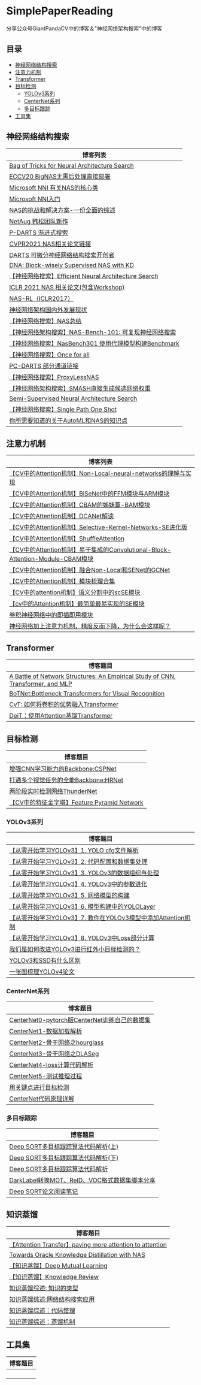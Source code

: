 # SimplePaperReading
分享公众号GiantPandaCV中的博客＆"神经网络架构搜索"中的博客



## 目录

- [神经网络结构搜索](#神经网络结构搜索)
- [注意力机制](#注意力机制)
- [Transformer](#Transformer)
- [目标检测](#目标检测)
  - [YOLOv3系列](#YOLOv3系列)
  - [CenterNet系列](#CenterNet系列)
  - [多目标跟踪](#多目标跟踪)
- [工具集](#工具集)



## 神经网络结构搜索

| 博客列表                                                     |
| ------------------------------------------------------------ |
| [Bag of Tricks for Neural Architecture Search](https://github.com/pprp/SimpleCVPaperAbstractReading/blob/master/md/%E7%A5%9E%E7%BB%8F%E7%BD%91%E7%BB%9C%E7%BB%93%E6%9E%84%E6%90%9C%E7%B4%A2/Bag%20of%20Tricks%20for%20NAS_pprp.md) |
| [ECCV20 BigNAS无需后处理直接部署](https://github.com/pprp/SimpleCVPaperAbstractReading/blob/master/md/%E7%A5%9E%E7%BB%8F%E7%BD%91%E7%BB%9C%E7%BB%93%E6%9E%84%E6%90%9C%E7%B4%A2/ECCV20%20BigNAS%E6%97%A0%E9%9C%80%E5%90%8E%E5%A4%84%E7%90%86%E7%9B%B4%E6%8E%A5.md) |
| [Microsoft NNI 有关NAS的核心类](https://github.com/pprp/SimpleCVPaperAbstractReading/blob/master/md/%E7%A5%9E%E7%BB%8F%E7%BD%91%E7%BB%9C%E7%BB%93%E6%9E%84%E6%90%9C%E7%B4%A2/Microsoft%20NNI%20%E6%9C%89%E5%85%B3%E7%A5%9E%E7%BB%8F%E7%BD%91%E7%BB%9C%E6%90%9C%E7%B4%A2%E7%9A%84%E5%87%A0%E4%B8%AA%E6%A0%B8%E5%BF%83%E7%B1%BB.md) |
| [Microsoft NNI入门](https://github.com/pprp/SimpleCVPaperAbstractReading/blob/master/md/%E7%A5%9E%E7%BB%8F%E7%BD%91%E7%BB%9C%E7%BB%93%E6%9E%84%E6%90%9C%E7%B4%A2/Microsoft%20NNI%E5%85%A5%E9%97%A8.md) |
| [NAS的挑战和解决方案-一份全面的综述](https://github.com/pprp/SimpleCVPaperAbstractReading/blob/master/md/%E7%A5%9E%E7%BB%8F%E7%BD%91%E7%BB%9C%E7%BB%93%E6%9E%84%E6%90%9C%E7%B4%A2/NAS%E7%9A%84%E6%8C%91%E6%88%98%E5%92%8C%E5%87%BA%E8%B7%AF-%E4%B8%80%E4%BB%BD%E5%85%A8%E9%9D%A2%E7%BB%BC%E8%BF%B0.md) |
| [NetAug 韩松团队新作](https://github.com/pprp/SimpleCVPaperAbstractReading/blob/master/md/%E7%A5%9E%E7%BB%8F%E7%BD%91%E7%BB%9C%E7%BB%93%E6%9E%84%E6%90%9C%E7%B4%A2/NetAug%20%E9%9F%A9%E6%9D%BE%E5%9B%A2%E9%98%9F%E6%96%B0%E4%BD%9C_pprp.md) |
| [P-DARTS 渐进式搜索](https://github.com/pprp/SimpleCVPaperAbstractReading/blob/master/md/%E7%A5%9E%E7%BB%8F%E7%BD%91%E7%BB%9C%E7%BB%93%E6%9E%84%E6%90%9C%E7%B4%A2/%E3%80%90%E7%A5%9E%E7%BB%8F%E7%BD%91%E7%BB%9C%E6%90%9C%E7%B4%A2%E3%80%91%20P-DARTS%20%E6%B8%90%E8%BF%9B%E5%BC%8F%E6%90%9C%E7%B4%A2.md) |
| [CVPR2021 NAS相关论文链接](https://github.com/pprp/SimpleCVPaperAbstractReading/blob/master/md/%E7%A5%9E%E7%BB%8F%E7%BD%91%E7%BB%9C%E7%BB%93%E6%9E%84%E6%90%9C%E7%B4%A2/%E3%80%90%E7%A5%9E%E7%BB%8F%E7%BD%91%E7%BB%9C%E6%90%9C%E7%B4%A2%E3%80%91CVPR2021%20NAS%E7%9B%B8%E5%85%B3%E8%AE%BA%E6%96%87%E9%93%BE%E6%8E%A5.md) |
| [DARTS 可微分神经网络结构搜索开创者](https://github.com/pprp/SimpleCVPaperAbstractReading/blob/master/md/%E7%A5%9E%E7%BB%8F%E7%BD%91%E7%BB%9C%E7%BB%93%E6%9E%84%E6%90%9C%E7%B4%A2/%E3%80%90%E7%A5%9E%E7%BB%8F%E7%BD%91%E7%BB%9C%E6%90%9C%E7%B4%A2%E3%80%91DARTS%C2%A0.md) |
| [DNA: Block-wisely Supervised NAS with KD](https://github.com/pprp/SimpleCVPaperAbstractReading/blob/master/md/%E7%A5%9E%E7%BB%8F%E7%BD%91%E7%BB%9C%E7%BB%93%E6%9E%84%E6%90%9C%E7%B4%A2/%E3%80%90%E7%A5%9E%E7%BB%8F%E7%BD%91%E7%BB%9C%E6%90%9C%E7%B4%A2%E3%80%91DNA.md) |
| [【神经网络搜索】Efficient Neural Architecture Search](https://github.com/pprp/SimpleCVPaperAbstractReading/blob/master/md/%E7%A5%9E%E7%BB%8F%E7%BD%91%E7%BB%9C%E7%BB%93%E6%9E%84%E6%90%9C%E7%B4%A2/%E3%80%90%E7%A5%9E%E7%BB%8F%E7%BD%91%E7%BB%9C%E6%90%9C%E7%B4%A2%E3%80%91Efficient%20Neural%20Architecture%20Search.md) |
| [ICLR 2021 NAS 相关论文(包含Workshop)](https://github.com/pprp/SimpleCVPaperAbstractReading/blob/master/md/%E7%A5%9E%E7%BB%8F%E7%BD%91%E7%BB%9C%E7%BB%93%E6%9E%84%E6%90%9C%E7%B4%A2/%E3%80%90%E7%A5%9E%E7%BB%8F%E7%BD%91%E7%BB%9C%E6%90%9C%E7%B4%A2%E3%80%91ICLR%202021%20NAS%20%E7%9B%B8%E5%85%B3%E8%AE%BA%E6%96%87(%E5%8C%85%E5%90%ABWorkshop).md) |
| [NAS-RL（ICLR2017）](https://github.com/pprp/SimpleCVPaperAbstractReading/blob/master/md/%E7%A5%9E%E7%BB%8F%E7%BD%91%E7%BB%9C%E7%BB%93%E6%9E%84%E6%90%9C%E7%B4%A2/%E3%80%90%E7%A5%9E%E7%BB%8F%E7%BD%91%E7%BB%9C%E6%90%9C%E7%B4%A2%E3%80%91NAS-RL.md) |
| [神经网络架构国内外发展现状](https://github.com/pprp/SimpleCVPaperAbstractReading/blob/master/md/%E7%A5%9E%E7%BB%8F%E7%BD%91%E7%BB%9C%E7%BB%93%E6%9E%84%E6%90%9C%E7%B4%A2/%E3%80%90%E7%A5%9E%E7%BB%8F%E7%BD%91%E7%BB%9C%E6%90%9C%E7%B4%A2%E3%80%91NAS%E5%9B%BD%E5%86%85%E5%A4%96%E5%8F%91%E5%B1%95%E7%8E%B0%E7%8A%B6.md) |
| [【神经网络搜索】NAS总结](https://github.com/pprp/SimpleCVPaperAbstractReading/blob/master/md/%E7%A5%9E%E7%BB%8F%E7%BD%91%E7%BB%9C%E7%BB%93%E6%9E%84%E6%90%9C%E7%B4%A2/%E3%80%90%E7%A5%9E%E7%BB%8F%E7%BD%91%E7%BB%9C%E6%90%9C%E7%B4%A2%E3%80%91NAS%E6%80%BB%E7%BB%93.md) |
| [【神经网络架构搜索】NAS-Bench-101: 可复现神经网络搜索](https://github.com/pprp/SimpleCVPaperAbstractReading/blob/master/md/%E7%A5%9E%E7%BB%8F%E7%BD%91%E7%BB%9C%E7%BB%93%E6%9E%84%E6%90%9C%E7%B4%A2/%E3%80%90%E7%A5%9E%E7%BB%8F%E7%BD%91%E7%BB%9C%E6%90%9C%E7%B4%A2%E3%80%91NasBench101.md) |
| [【神经网络搜索】NasBench301 使用代理模型构建Benchmark](https://github.com/pprp/SimpleCVPaperAbstractReading/blob/master/md/%E7%A5%9E%E7%BB%8F%E7%BD%91%E7%BB%9C%E7%BB%93%E6%9E%84%E6%90%9C%E7%B4%A2/%E3%80%90%E7%A5%9E%E7%BB%8F%E7%BD%91%E7%BB%9C%E6%90%9C%E7%B4%A2%E3%80%91NasBench301_pprp.md) |
| [【神经网络搜索】Once for all](https://github.com/pprp/SimpleCVPaperAbstractReading/blob/master/md/%E7%A5%9E%E7%BB%8F%E7%BD%91%E7%BB%9C%E7%BB%93%E6%9E%84%E6%90%9C%E7%B4%A2/%E3%80%90%E7%A5%9E%E7%BB%8F%E7%BD%91%E7%BB%9C%E6%90%9C%E7%B4%A2%E3%80%91Once%20for%20all.md) |
| [PC-DARTS 部分通道链接](https://github.com/pprp/SimpleCVPaperAbstractReading/blob/master/md/%E7%A5%9E%E7%BB%8F%E7%BD%91%E7%BB%9C%E7%BB%93%E6%9E%84%E6%90%9C%E7%B4%A2/%E3%80%90%E7%A5%9E%E7%BB%8F%E7%BD%91%E7%BB%9C%E6%90%9C%E7%B4%A2%E3%80%91PC-DARTS%20%E9%83%A8%E5%88%86%E9%80%9A%E9%81%93%E9%93%BE%E6%8E%A5.md) |
| [【神经网络搜索】ProxyLessNAS](https://github.com/pprp/SimpleCVPaperAbstractReading/blob/master/md/%E7%A5%9E%E7%BB%8F%E7%BD%91%E7%BB%9C%E7%BB%93%E6%9E%84%E6%90%9C%E7%B4%A2/%E3%80%90%E7%A5%9E%E7%BB%8F%E7%BD%91%E7%BB%9C%E6%90%9C%E7%B4%A2%E3%80%91ProxyLessNAS.md) |
| [【神经网络架构搜索】SMASH直接生成候选网络权重](https://github.com/pprp/SimpleCVPaperAbstractReading/blob/master/md/%E7%A5%9E%E7%BB%8F%E7%BD%91%E7%BB%9C%E7%BB%93%E6%9E%84%E6%90%9C%E7%B4%A2/%E3%80%90%E7%A5%9E%E7%BB%8F%E7%BD%91%E7%BB%9C%E6%90%9C%E7%B4%A2%E3%80%91SMASH.md) |
| [Semi-Supervised Neural Architecture Search](https://github.com/pprp/SimpleCVPaperAbstractReading/blob/master/md/%E7%A5%9E%E7%BB%8F%E7%BD%91%E7%BB%9C%E7%BB%93%E6%9E%84%E6%90%9C%E7%B4%A2/%E3%80%90%E7%A5%9E%E7%BB%8F%E7%BD%91%E7%BB%9C%E6%90%9C%E7%B4%A2%E3%80%91Semi-Supervised%20Neural%20Architecture%20Search.md) |
| [【神经网络搜索】Single Path One Shot](https://github.com/pprp/SimpleCVPaperAbstractReading/blob/master/md/%E7%A5%9E%E7%BB%8F%E7%BD%91%E7%BB%9C%E7%BB%93%E6%9E%84%E6%90%9C%E7%B4%A2/%E3%80%90%E7%A5%9E%E7%BB%8F%E7%BD%91%E7%BB%9C%E6%90%9C%E7%B4%A2%E3%80%91Single%20Path%20One%20Shot.md) |
| [你所需要知道的关于AutoML和NAS的知识点](https://github.com/pprp/SimpleCVPaperAbstractReading/blob/master/md/%E7%A5%9E%E7%BB%8F%E7%BD%91%E7%BB%9C%E7%BB%93%E6%9E%84%E6%90%9C%E7%B4%A2/%E4%BD%A0%E6%89%80%E9%9C%80%E8%A6%81%E7%9F%A5%E9%81%93%E7%9A%84%E5%85%B3%E4%BA%8EAutoML%E5%92%8CNAS%E7%9A%84%E7%9F%A5%E8%AF%86%E7%82%B9.md) |





## 注意力机制

| 博客列表                                                     |
| ------------------------------------------------------------ |
| [【CV中的Attention机制】Non-Local-neural-networks的理解与实现](https://github.com/pprp/SimpleCVPaperAbstractReading/blob/master/md/%E6%B3%A8%E6%84%8F%E5%8A%9B%E6%9C%BA%E5%88%B6/%E3%80%90CV%E4%B8%AD%E7%9A%84Attention%E6%9C%BA%E5%88%B6%E3%80%91Non-Local-neural-networks%E7%9A%84%E7%90%86%E8%A7%A3%E4%B8%8E%E5%AE%9E%E7%8E%B0.md) |
| [【CV中的Attention机制】BiSeNet中的FFM模块与ARM模块](https://github.com/pprp/SimpleCVPaperAbstractReading/blob/master/md/%E6%B3%A8%E6%84%8F%E5%8A%9B%E6%9C%BA%E5%88%B6/%E3%80%90CV%E4%B8%AD%E7%9A%84Attention%E6%9C%BA%E5%88%B6%E3%80%91BiSeNet%E4%B8%AD%E7%9A%84FFM%E6%A8%A1%E5%9D%97%E4%B8%8EARM%E6%A8%A1%E5%9D%97.md) |
| [【CV中的Attention机制】CBAM的姊妹篇-BAM模块](https://github.com/pprp/SimpleCVPaperAbstractReading/blob/master/md/%E6%B3%A8%E6%84%8F%E5%8A%9B%E6%9C%BA%E5%88%B6/%E3%80%90CV%E4%B8%AD%E7%9A%84Attention%E6%9C%BA%E5%88%B6%E3%80%91CBAM%E7%9A%84%E5%A7%8A%E5%A6%B9%E7%AF%87-BAM%E6%A8%A1%E5%9D%97.md) |
| [【CV中的Attention机制】DCANet解读](https://github.com/pprp/SimpleCVPaperAbstractReading/blob/master/md/%E6%B3%A8%E6%84%8F%E5%8A%9B%E6%9C%BA%E5%88%B6/%E3%80%90CV%E4%B8%AD%E7%9A%84Attention%E6%9C%BA%E5%88%B6%E3%80%91DCANet%E8%A7%A3%E8%AF%BB.md) |
| [【CV中的Attention机制】Selective-Kernel-Networks-SE进化版](https://github.com/pprp/SimpleCVPaperAbstractReading/blob/master/md/%E6%B3%A8%E6%84%8F%E5%8A%9B%E6%9C%BA%E5%88%B6/%E3%80%90CV%E4%B8%AD%E7%9A%84Attention%E6%9C%BA%E5%88%B6%E3%80%91Selective-Kernel-Networks-SE%E8%BF%9B%E5%8C%96%E7%89%88.md) |
| [【CV中的Attention机制】ShuffleAttention](https://github.com/pprp/SimpleCVPaperAbstractReading/blob/master/md/%E6%B3%A8%E6%84%8F%E5%8A%9B%E6%9C%BA%E5%88%B6/%E3%80%90CV%E4%B8%AD%E7%9A%84Attention%E6%9C%BA%E5%88%B6%E3%80%91ShuffleAttention.md) |
| [【CV中的Attention机制】易于集成的Convolutional-Block-Attention-Module-CBAM模块](https://github.com/pprp/SimpleCVPaperAbstractReading/blob/master/md/%E6%B3%A8%E6%84%8F%E5%8A%9B%E6%9C%BA%E5%88%B6/%E3%80%90CV%E4%B8%AD%E7%9A%84Attention%E6%9C%BA%E5%88%B6%E3%80%91%E6%98%93%E4%BA%8E%E9%9B%86%E6%88%90%E7%9A%84Convolutional-Block-Attention-Module-CBAM%E6%A8%A1%E5%9D%97.md) |
| [【CV中的Attention机制】融合Non-Local和SENet的GCNet](https://github.com/pprp/SimpleCVPaperAbstractReading/blob/master/md/%E6%B3%A8%E6%84%8F%E5%8A%9B%E6%9C%BA%E5%88%B6/%E3%80%90CV%E4%B8%AD%E7%9A%84Attention%E6%9C%BA%E5%88%B6%E3%80%91%E8%9E%8D%E5%90%88Non-Local%E5%92%8CSENet%E7%9A%84GCNet.md) |
| [【CV中的Attention机制】模块梳理合集](https://github.com/pprp/SimpleCVPaperAbstractReading/blob/master/md/%E6%B3%A8%E6%84%8F%E5%8A%9B%E6%9C%BA%E5%88%B6/%E3%80%90CV%E4%B8%AD%E7%9A%84Attention%E6%9C%BA%E5%88%B6%E3%80%91%E6%A8%A1%E5%9D%97%E6%A2%B3%E7%90%86%E5%90%88%E9%9B%86.md) |
| [【CV中的attention机制】语义分割中的scSE模块](https://github.com/pprp/SimpleCVPaperAbstractReading/blob/master/md/%E6%B3%A8%E6%84%8F%E5%8A%9B%E6%9C%BA%E5%88%B6/%E3%80%90CV%E4%B8%AD%E7%9A%84attention%E6%9C%BA%E5%88%B6%E3%80%91%E8%AF%AD%E4%B9%89%E5%88%86%E5%89%B2%E4%B8%AD%E7%9A%84scSE%E6%A8%A1%E5%9D%97.md) |
| [【cv中的Attention机制】最简单最易实现的SE模块](https://github.com/pprp/SimpleCVPaperAbstractReading/blob/master/md/%E6%B3%A8%E6%84%8F%E5%8A%9B%E6%9C%BA%E5%88%B6/%E3%80%90cv%E4%B8%AD%E7%9A%84Attention%E6%9C%BA%E5%88%B6%E3%80%91%E6%9C%80%E7%AE%80%E5%8D%95%E6%9C%80%E6%98%93%E5%AE%9E%E7%8E%B0%E7%9A%84SE%E6%A8%A1%E5%9D%97.md) |
| [卷积神经网络中的即插即用模块](https://github.com/pprp/SimpleCVPaperAbstractReading/blob/master/md/%E6%B3%A8%E6%84%8F%E5%8A%9B%E6%9C%BA%E5%88%B6/%E5%8D%B7%E7%A7%AF%E7%A5%9E%E7%BB%8F%E7%BD%91%E7%BB%9C%E4%B8%AD%E7%9A%84%E5%8D%B3%E6%8F%92%E5%8D%B3%E7%94%A8%E6%A8%A1%E5%9D%97.md) |
| [神经网络加上注意力机制，精度反而下降，为什么会这样呢？](https://github.com/pprp/SimpleCVPaperAbstractReading/blob/master/md/%E6%B3%A8%E6%84%8F%E5%8A%9B%E6%9C%BA%E5%88%B6/%E7%A5%9E%E7%BB%8F%E7%BD%91%E7%BB%9C%E5%8A%A0%E4%B8%8A%E6%B3%A8%E6%84%8F%E5%8A%9B%E6%9C%BA%E5%88%B6%EF%BC%8C%E7%B2%BE%E5%BA%A6%E5%8F%8D%E8%80%8C%E4%B8%8B%E9%99%8D%EF%BC%9F.md) |



## Transformer

| 博客题目                                                     |
| ------------------------------------------------------------ |
| [A Battle of Network Structures: An Empirical Study of CNN, Transformer, and MLP](https://github.com/pprp/SimpleCVPaperAbstractReading/blob/master/md/Transformer/A%20Battle%20of%20Network%20Structure%20MLP%20Transformer%20CNN_pprp.md) |
| [BoTNet:Bottleneck Transformers for Visual Recognition](https://github.com/pprp/SimpleCVPaperAbstractReading/blob/master/md/Transformer/BoTNet_Bottleneck%20Transformer_pprp.md) |
| [CvT: 如何将卷积的优势融入Transformer](https://github.com/pprp/SimpleCVPaperAbstractReading/blob/master/md/Transformer/CvT_pprp.md) |
| [DeiT：使用Attention蒸馏Transformer](https://github.com/pprp/SimpleCVPaperAbstractReading/blob/master/md/Transformer/DeiT_pprp.md) |



## 目标检测

| 博客题目                                                     |
| ------------------------------------------------------------ |
| [增强CNN学习能力的Backbone:CSPNet](https://github.com/pprp/SimpleCVPaperAbstractReading/blob/master/md/%E7%9B%AE%E6%A0%87%E6%A3%80%E6%B5%8B/FPN/CSPNet.md) |
| [打通多个视觉任务的全能Backbone:HRNet](https://github.com/pprp/SimpleCVPaperAbstractReading/blob/master/md/%E7%9B%AE%E6%A0%87%E6%A3%80%E6%B5%8B/FPN/HRNet.md) |
| [两阶段实时检测网络ThunderNet](https://github.com/pprp/SimpleCVPaperAbstractReading/blob/master/md/%E7%9B%AE%E6%A0%87%E6%A3%80%E6%B5%8B/FPN/ThunderNet.md) |
| [【CV中的特征金字塔】Feature Pyramid Network](https://github.com/pprp/SimpleCVPaperAbstractReading/blob/master/md/%E7%9B%AE%E6%A0%87%E6%A3%80%E6%B5%8B/FPN/%E3%80%90CV%E4%B8%AD%E7%9A%84%E7%89%B9%E5%BE%81%E9%87%91%E5%AD%97%E5%A1%94%E3%80%91FPN.md) |

### YOLOv3系列

| 博客题目                                                     |
| ------------------------------------------------------------ |
| [【从零开始学习YOLOv3】1. YOLO cfg文件解析](https://github.com/pprp/SimpleCVPaperAbstractReading/blob/master/md/%E7%9B%AE%E6%A0%87%E6%A3%80%E6%B5%8B/YOLOv3/%E3%80%90%E4%BB%8E%E9%9B%B6%E5%BC%80%E5%A7%8B%E5%AD%A6%E4%B9%A0YOLOv3%E3%80%911.%20YOLO%20cfg%E6%96%87%E4%BB%B6%E8%A7%A3%E6%9E%90.md) |
| [【从零开始学习YOLOv3】2. 代码配置和数据集处理](https://github.com/pprp/SimpleCVPaperAbstractReading/blob/master/md/%E7%9B%AE%E6%A0%87%E6%A3%80%E6%B5%8B/YOLOv3/%E3%80%90%E4%BB%8E%E9%9B%B6%E5%BC%80%E5%A7%8B%E5%AD%A6%E4%B9%A0YOLOv3%E3%80%912.%20%E4%BB%A3%E7%A0%81%E9%85%8D%E7%BD%AE%E5%92%8C%E6%95%B0%E6%8D%AE%E9%9B%86%E5%A4%84%E7%90%86.md) |
| [【从零开始学习YOLOv3】3. YOLOv3的数据组织与处理](https://github.com/pprp/SimpleCVPaperAbstractReading/blob/master/md/%E7%9B%AE%E6%A0%87%E6%A3%80%E6%B5%8B/YOLOv3/%E3%80%90%E4%BB%8E%E9%9B%B6%E5%BC%80%E5%A7%8B%E5%AD%A6%E4%B9%A0YOLOv3%E3%80%913.%20YOLOv3%E7%9A%84%E6%95%B0%E6%8D%AE%E7%BB%84%E7%BB%87%E4%B8%8E%E5%A4%84%E7%90%86.md) |
| [【从零开始学习YOLOv3】4. YOLOv3中的参数进化](https://github.com/pprp/SimpleCVPaperAbstractReading/blob/master/md/%E7%9B%AE%E6%A0%87%E6%A3%80%E6%B5%8B/YOLOv3/%E3%80%90%E4%BB%8E%E9%9B%B6%E5%BC%80%E5%A7%8B%E5%AD%A6%E4%B9%A0YOLOv3%E3%80%914.%20YOLOv3%E4%B8%AD%E7%9A%84%E5%8F%82%E6%95%B0%E8%BF%9B%E5%8C%96.md) |
| [【从零开始学习YOLOv3】5. 网络模型的构建](https://github.com/pprp/SimpleCVPaperAbstractReading/blob/master/md/%E7%9B%AE%E6%A0%87%E6%A3%80%E6%B5%8B/YOLOv3/%E3%80%90%E4%BB%8E%E9%9B%B6%E5%BC%80%E5%A7%8B%E5%AD%A6%E4%B9%A0YOLOv3%E3%80%915.%20%E7%BD%91%E7%BB%9C%E6%A8%A1%E5%9E%8B%E7%9A%84%E6%9E%84%E5%BB%BA.md) |
| [【从零开始学习YOLOv3】6. 模型构建中的YOLOLayer](https://github.com/pprp/SimpleCVPaperAbstractReading/blob/master/md/%E7%9B%AE%E6%A0%87%E6%A3%80%E6%B5%8B/YOLOv3/%E3%80%90%E4%BB%8E%E9%9B%B6%E5%BC%80%E5%A7%8B%E5%AD%A6%E4%B9%A0YOLOv3%E3%80%916.%20%E6%A8%A1%E5%9E%8B%E6%9E%84%E5%BB%BA%E4%B8%AD%E7%9A%84YOLOLayer.md) |
| [【从零开始学习YOLOv3】7. 教你在YOLOv3模型中添加Attention机制](https://github.com/pprp/SimpleCVPaperAbstractReading/blob/master/md/%E7%9B%AE%E6%A0%87%E6%A3%80%E6%B5%8B/YOLOv3/%E3%80%90%E4%BB%8E%E9%9B%B6%E5%BC%80%E5%A7%8B%E5%AD%A6%E4%B9%A0YOLOv3%E3%80%917.%20%E6%95%99%E4%BD%A0%E5%9C%A8YOLOv3%E6%A8%A1%E5%9E%8B%E4%B8%AD%E6%B7%BB%E5%8A%A0Attention%E6%9C%BA%E5%88%B6.md) |
| [【从零开始学习YOLOv3】8. YOLOv3中Loss部分计算](https://github.com/pprp/SimpleCVPaperAbstractReading/blob/master/md/%E7%9B%AE%E6%A0%87%E6%A3%80%E6%B5%8B/YOLOv3/%E3%80%90%E4%BB%8E%E9%9B%B6%E5%BC%80%E5%A7%8B%E5%AD%A6%E4%B9%A0YOLOv3%E3%80%918.%20YOLOv3%E4%B8%ADLoss%E9%83%A8%E5%88%86%E8%AE%A1%E7%AE%97.md) |
| [我们是如何改进YOLOv3进行红外小目标检测的？](https://github.com/pprp/SimpleCVPaperAbstractReading/blob/master/md/%E7%9B%AE%E6%A0%87%E6%A3%80%E6%B5%8B/YOLOv3/%E5%A6%82%E4%BD%95%E6%94%B9%E8%BF%9Byolov3.md) |
| [YOLOv3和SSD有什么区别](https://github.com/pprp/SimpleCVPaperAbstractReading/blob/master/md/%E7%9B%AE%E6%A0%87%E6%A3%80%E6%B5%8B/YOLOv3/yolo%E5%92%8Cssd%E7%9A%84%E5%8C%BA%E5%88%AB.md) |
| [一张图梳理YOLOv4论文](https://github.com/pprp/SimpleCVPaperAbstractReading/blob/master/md/%E7%9B%AE%E6%A0%87%E6%A3%80%E6%B5%8B/YOLOv3/YOLOv4.md) |



### CenterNet系列

| 博客题目                                                     |
| ------------------------------------------------------------ |
| [CenterNet0-pytorch版CenterNet训练自己的数据集](https://github.com/pprp/SimpleCVPaperAbstractReading/blob/master/md/%E7%9B%AE%E6%A0%87%E6%A3%80%E6%B5%8B/CenterNet/Centernet0-%E6%95%B0%E6%8D%AE%E9%9B%86%E9%85%8D%E7%BD%AE.md) |
| [CenterNet1-数据加载解析](https://github.com/pprp/SimpleCVPaperAbstractReading/blob/master/md/%E7%9B%AE%E6%A0%87%E6%A3%80%E6%B5%8B/CenterNet/CenterNet1-%E6%95%B0%E6%8D%AE%E9%9B%86%E6%9E%84%E5%BB%BA.md) |
| [CenterNet2-骨干网络之hourglass](https://github.com/pprp/SimpleCVPaperAbstractReading/blob/master/md/%E7%9B%AE%E6%A0%87%E6%A3%80%E6%B5%8B/CenterNet/CenterNet2-%E9%AA%A8%E5%B9%B2%E7%BD%91%E7%BB%9C%E4%B9%8Bhourglass.md) |
| [CenterNet3-骨干网络之DLASeg](https://github.com/pprp/SimpleCVPaperAbstractReading/blob/master/md/%E7%9B%AE%E6%A0%87%E6%A3%80%E6%B5%8B/CenterNet/CenterNet3-%E9%AA%A8%E5%B9%B2%E7%BD%91%E7%BB%9C%E4%B9%8BDeepLayerAgregation.md) |
| [CenterNet4-loss计算代码解析](https://github.com/pprp/SimpleCVPaperAbstractReading/blob/master/md/%E7%9B%AE%E6%A0%87%E6%A3%80%E6%B5%8B/CenterNet/CenterNet4-Loss%E8%AE%A1%E7%AE%97.md) |
| [CenterNet5-测试推理过程](https://github.com/pprp/SimpleCVPaperAbstractReading/blob/master/md/%E7%9B%AE%E6%A0%87%E6%A3%80%E6%B5%8B/CenterNet/CenterNet5-%E6%B5%8B%E8%AF%95%E6%8E%A8%E7%90%86%E8%BF%87%E7%A8%8B.md) |
| [用关键点进行目标检测](https://github.com/pprp/SimpleCVPaperAbstractReading/blob/master/md/%E7%9B%AE%E6%A0%87%E6%A3%80%E6%B5%8B/CenterNet/%E5%85%B3%E9%94%AE%E7%82%B9%E5%AE%9A%E4%BD%8D%E7%BA%A2%E5%A4%96%E5%B0%8F%E7%9B%AE%E6%A0%87.md) |
| [CenterNet代码原理详解](https://github.com/pprp/SimpleCVPaperAbstractReading/blob/master/md/%E7%9B%AE%E6%A0%87%E6%A3%80%E6%B5%8B/CenterNet/CenterNet%E7%94%B5%E5%AD%90%E4%B9%A6.md) |

### 多目标跟踪

| 博客题目                                                     |
| ------------------------------------------------------------ |
| [Deep SORT多目标跟踪算法代码解析(上)](https://github.com/pprp/SimpleCVPaperAbstractReading/blob/master/md/%E7%9B%AE%E6%A0%87%E6%A3%80%E6%B5%8B/%E8%B7%9F%E8%B8%AA/Deep%20Sort%E5%A4%9A%E7%9B%AE%E6%A0%87%E8%B7%9F%E8%B8%AA%E7%AE%97%E6%B3%95%E8%A7%A3%E6%9E%90(%E4%B8%8A).md) |
| [Deep SORT多目标跟踪算法代码解析(下)](https://github.com/pprp/SimpleCVPaperAbstractReading/blob/master/md/%E7%9B%AE%E6%A0%87%E6%A3%80%E6%B5%8B/%E8%B7%9F%E8%B8%AA/Deep%20Sort%E5%A4%9A%E7%9B%AE%E6%A0%87%E8%B7%9F%E8%B8%AA%E7%AE%97%E6%B3%95%E8%A7%A3%E6%9E%90(%E4%B8%8B)%20.md) |
| [Deep SORT多目标跟踪算法代码解析](https://github.com/pprp/SimpleCVPaperAbstractReading/blob/master/md/%E7%9B%AE%E6%A0%87%E6%A3%80%E6%B5%8B/%E8%B7%9F%E8%B8%AA/DeepSORT%E7%AE%97%E6%B3%95%E4%BB%A3%E7%A0%81%E8%A7%A3%E6%9E%90(%E5%85%A8).md) |
| [DarkLabel转换MOT、ReID、VOC格式数据集脚本分享](https://github.com/pprp/SimpleCVPaperAbstractReading/blob/master/md/%E7%9B%AE%E6%A0%87%E6%A3%80%E6%B5%8B/%E8%B7%9F%E8%B8%AA/darklabel%E6%95%99%E7%A8%8B.md) |
| [Deep SORT论文阅读笔记](https://github.com/pprp/SimpleCVPaperAbstractReading/blob/master/md/%E7%9B%AE%E6%A0%87%E6%A3%80%E6%B5%8B/%E8%B7%9F%E8%B8%AA/deep%20sort%E8%AE%BA%E6%96%87.md) |



## 知识蒸馏

| 博客题目                                                     |
| ------------------------------------------------------------ |
| [【Attention Transfer】paying more attention to attention](https://github.com/pprp/SimpleCVPaperAbstractReading/blob/master/md/%E7%9F%A5%E8%AF%86%E8%92%B8%E9%A6%8F/Attention%20Transfer_pprp.md) |
| [Towards Oracle Knowledge Distillation with NAS](https://github.com/pprp/SimpleCVPaperAbstractReading/blob/master/md/%E7%9F%A5%E8%AF%86%E8%92%B8%E9%A6%8F/Towards%20Oracle%20Knowledge%20Distillation%20with%20NAS_pprp.md) |
| [【知识蒸馏】Deep Mutual Learning](https://github.com/pprp/SimpleCVPaperAbstractReading/blob/master/md/%E7%9F%A5%E8%AF%86%E8%92%B8%E9%A6%8F/%E3%80%90%E7%9F%A5%E8%AF%86%E8%92%B8%E9%A6%8F%E3%80%91Deep%20Mutual%20Learning_pprp.md) |
| [【知识蒸馏】Knowledge Review](https://github.com/pprp/SimpleCVPaperAbstractReading/blob/master/md/%E7%9F%A5%E8%AF%86%E8%92%B8%E9%A6%8F/%E3%80%90%E7%9F%A5%E8%AF%86%E8%92%B8%E9%A6%8F%E3%80%91Knowledge%20Review_pprp.md) |
| [知识蒸馏综述: 知识的类型](https://github.com/pprp/SimpleCVPaperAbstractReading/blob/master/md/%E7%9F%A5%E8%AF%86%E8%92%B8%E9%A6%8F/%E7%9F%A5%E8%AF%86%E8%92%B8%E9%A6%8F%E7%BB%BC%E8%BF%B0-%E7%9F%A5%E8%AF%86%E7%9A%84%E7%B1%BB%E5%9E%8B_pprp.md) |
| [知识蒸馏综述:网络结构搜索应用](https://github.com/pprp/SimpleCVPaperAbstractReading/blob/master/md/%E7%9F%A5%E8%AF%86%E8%92%B8%E9%A6%8F/%E7%9F%A5%E8%AF%86%E8%92%B8%E9%A6%8F%E7%BB%BC%E8%BF%B0_%E7%BD%91%E7%BB%9C%E7%BB%93%E6%9E%84%E6%90%9C%E7%B4%A2%E5%BA%94%E7%94%A8_pprp.md) |
| [知识蒸馏综述：代码整理](https://github.com/pprp/SimpleCVPaperAbstractReading/blob/master/md/%E7%9F%A5%E8%AF%86%E8%92%B8%E9%A6%8F/%E7%9F%A5%E8%AF%86%E8%92%B8%E9%A6%8F%E7%BB%BC%E8%BF%B0%EF%BC%9A%E4%BB%A3%E7%A0%81%E6%95%B4%E7%90%86_pprp.md) |
| [知识蒸馏综述：蒸馏机制](https://github.com/pprp/SimpleCVPaperAbstractReading/blob/master/md/%E7%9F%A5%E8%AF%86%E8%92%B8%E9%A6%8F/%E7%9F%A5%E8%AF%86%E8%92%B8%E9%A6%8F%E7%BB%BC%E8%BF%B0%EF%BC%9A%E8%92%B8%E9%A6%8F%E6%9C%BA%E5%88%B6_pprp.md) |



## 工具集

| 博客题目 |
| -------- |
| []()     |
| []()     |
| []()     |
| []()     |











